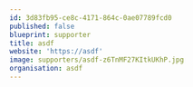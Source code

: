 ```yaml
---
id: 3d83fb95-ce8c-4171-864c-0ae07789fcd0
published: false
blueprint: supporter
title: asdf
website: 'https://asdf'
image: supporters/asdf-z6TnMF27KItkUKhP.jpg
organisation: asdf
---
```

